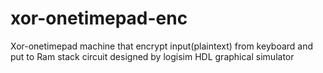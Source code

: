 # xor-onetimepad-enc
Xor-onetimepad machine that encrypt input(plaintext) from keyboard and put to Ram stack
circuit designed by logisim HDL graphical simulator


